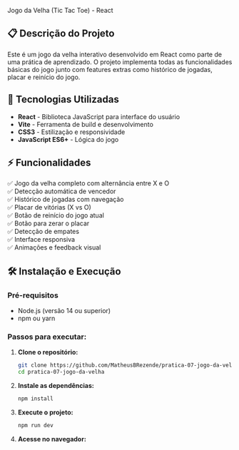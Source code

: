Jogo da Velha (Tic Tac Toe) - React

## 📋 Descrição do Projeto
Este é um jogo da velha interativo desenvolvido em React como parte de uma prática de aprendizado. O projeto implementa todas as funcionalidades básicas do jogo junto com features extras como histórico de jogadas, placar e reinício do jogo.

## 🚀 Tecnologias Utilizadas
- **React** - Biblioteca JavaScript para interface do usuário
- **Vite** - Ferramenta de build e desenvolvimento
- **CSS3** - Estilização e responsividade
- **JavaScript ES6+** - Lógica do jogo

## ⚡ Funcionalidades
✅ Jogo da velha completo com alternância entre X e O  
✅ Detecção automática de vencedor  
✅ Histórico de jogadas com navegação  
✅ Placar de vitórias (X vs O)  
✅ Botão de reinício do jogo atual  
✅ Botão para zerar o placar  
✅ Detecção de empates  
✅ Interface responsiva  
✅ Animações e feedback visual  

## 🛠️ Instalação e Execução

### Pré-requisitos
- Node.js (versão 14 ou superior)
- npm ou yarn

### Passos para executar:

1. **Clone o repositório:**
   ```bash
   git clone https://github.com/MatheusBRezende/pratica-07-jogo-da-velha
   cd pratica-07-jogo-da-velha

2. **Instale as dependências:**
   ```bash
   npm install
3. **Execute o projeto:**
    ```bash
   npm run dev
4. **Acesse no navegador:**
